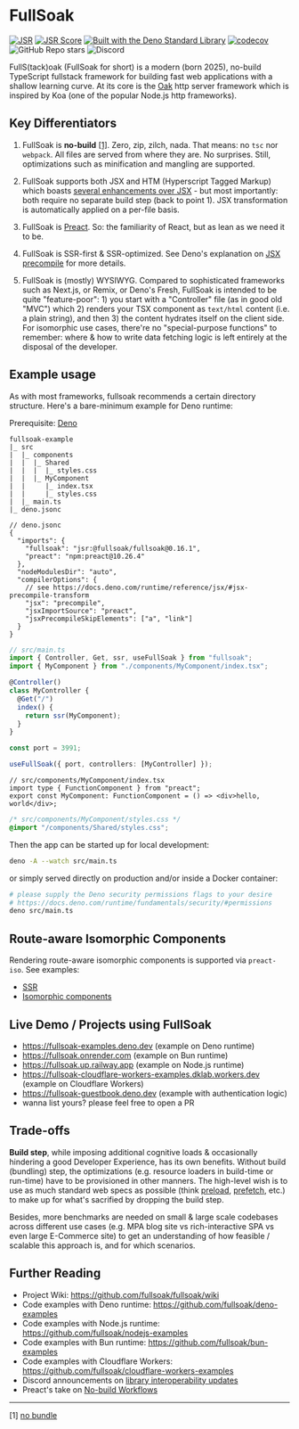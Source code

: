 # FullSoak

[![JSR](https://jsr.io/badges/@fullsoak/fullsoak)](https://jsr.io/@fullsoak/fullsoak)
[![JSR Score](https://jsr.io/badges/@fullsoak/fullsoak/score)](https://jsr.io/@fullsoak/fullsoak)
[![Built with the Deno Standard Library](https://raw.githubusercontent.com/denoland/deno_std/main/badge.svg)](https://jsr.io/@std)
[![codecov](https://codecov.io/gh/fullsoak/fullsoak/graph/badge.svg?token=P84VP42BYB)](https://codecov.io/gh/fullsoak/fullsoak)
![GitHub Repo stars](https://img.shields.io/github/stars/fullsoak/fullsoak)
![Discord](https://img.shields.io/discord/1341201350108905566?style=flat)

FullS(tack)oak (FullSoak for short) is a modern (born 2025), no-build TypeScript
fullstack framework for building fast web applications with a shallow learning
curve. At its core is the [Oak](https://oakserver.org) http server framework
which is inspired by Koa (one of the popular Node.js http frameworks).

## Key Differentiators

1. FullSoak is **no-build** [[1]](#nobundle). Zero, zip, zilch, nada. That
   means: no `tsc` nor `webpack`. All files are served from where they are. No
   surprises. Still, optimizations such as minification and mangling are
   supported.

2. FullSoak supports both JSX and HTM (Hyperscript Tagged Markup) which boasts
   [several enhancements over JSX](https://www.npmjs.com/package/htm#improvements-over-jsx) -
   but most importantly: both require no separate build step (back to point 1).
   JSX transformation is automatically applied on a per-file basis.

3. FullSoak is [Preact](https://preactjs.com/). So: the familiarity of React,
   but as lean as we need it to be.

4. FullSoak is SSR-first & SSR-optimized. See Deno's explanation on
   [JSX precompile](https://docs.deno.com/runtime/reference/jsx/#jsx-precompile-transform)
   for more details.

5. FullSoak is (mostly) WYSIWYG. Compared to sophisticated frameworks such as
   Next.js, or Remix, or Deno's Fresh, FullSoak is intended to be quite
   "feature-poor": 1) you start with a "Controller" file (as in good old "MVC")
   which 2) renders your TSX component as `text/html` content (i.e. a plain
   string), and then 3) the content hydrates itself on the client side. For
   isomorphic use cases, there're no "special-purpose functions" to remember:
   where & how to write data fetching logic is left entirely at the disposal of
   the developer.

## Example usage

As with most frameworks, fullsoak recommends a certain directory structure.
Here's a bare-minimum example for Deno runtime:

Prerequisite:
[Deno](https://docs.deno.com/runtime/getting_started/installation/#download-and-install)

```
fullsoak-example
|_ src
|  |_ components
|  |  |_ Shared
|  |  |  |_ styles.css
|  |  |_ MyComponent
|  |     |_ index.tsx
|  |     |_ styles.css
|  |_ main.ts
|_ deno.jsonc
```

```jsonc
// deno.jsonc
{
  "imports": {
    "fullsoak": "jsr:@fullsoak/fullsoak@0.16.1",
    "preact": "npm:preact@10.26.4"
  },
  "nodeModulesDir": "auto",
  "compilerOptions": {
    // see https://docs.deno.com/runtime/reference/jsx/#jsx-precompile-transform
    "jsx": "precompile",
    "jsxImportSource": "preact",
    "jsxPrecompileSkipElements": ["a", "link"]
  }
}
```

```ts
// src/main.ts
import { Controller, Get, ssr, useFullSoak } from "fullsoak";
import { MyComponent } from "./components/MyComponent/index.tsx";

@Controller()
class MyController {
  @Get("/")
  index() {
    return ssr(MyComponent);
  }
}

const port = 3991;

useFullSoak({ port, controllers: [MyController] });
```

```tsx
// src/components/MyComponent/index.tsx
import type { FunctionComponent } from "preact";
export const MyComponent: FunctionComponent = () => <div>hello, world</div>;
```

```css
/* src/components/MyComponent/styles.css */
@import "/components/Shared/styles.css";
```

Then the app can be started up for local development:

```bash
deno -A --watch src/main.ts
```

or simply served directly on production and/or inside a Docker container:

```bash
# please supply the Deno security permissions flags to your desire
# https://docs.deno.com/runtime/fundamentals/security/#permissions
deno src/main.ts
```

## Route-aware Isomorphic Components

Rendering route-aware isomorphic components is supported via `preact-iso`. See
examples:

- [SSR](https://github.com/fullsoak/deno-examples/blob/v0.3.0/src/main.ts#L23-L29)
- [Isomorphic components](https://github.com/fullsoak/deno-examples/blob/v0.3.0/src/components/MyRouteAwareComponent/index.tsx#L24-L47)

## Live Demo / Projects using FullSoak

- https://fullsoak-examples.deno.dev (example on Deno runtime)
- https://fullsoak.onrender.com (example on Bun runtime)
- https://fullsoak.up.railway.app (example on Node.js runtime)
- https://fullsoak-cloudflare-workers-examples.dklab.workers.dev (example on
  Cloudflare Workers)
- https://fullsoak-guestbook.deno.dev (example with authentication logic)
- wanna list yours? please feel free to open a PR

## Trade-offs

**Build step**, while imposing additional cognitive loads & occasionally
hindering a good Developer Experience, has its own benefits. Without build
(bundling) step, the optimizations (e.g. resource loaders in build-time or
run-time) have to be provisioned in other manners. The high-level wish is to use
as much standard web specs as possible (think
[preload](https://developer.mozilla.org/en-US/docs/Web/HTML/Attributes/rel/preload),
[prefetch](https://developer.mozilla.org/en-US/docs/Web/HTML/Attributes/rel/prefetch),
etc.) to make up for what's sacrified by dropping the build step.

Besides, more benchmarks are needed on small & large scale codebases across
different use cases (e.g. MPA blog site vs rich-interactive SPA vs even large
E-Commerce site) to get an understanding of how feasible / scalable this
approach is, and for which scenarios.

## Further Reading

- Project Wiki: https://github.com/fullsoak/fullsoak/wiki
- Code examples with Deno runtime: https://github.com/fullsoak/deno-examples
- Code examples with Node.js runtime:
  https://github.com/fullsoak/nodejs-examples
- Code examples with Bun runtime: https://github.com/fullsoak/bun-examples
- Code examples with Cloudflare Workers:
  https://github.com/fullsoak/cloudflare-workers-examples
- Discord announcements on
  [library interoperability updates](https://discord.gg/6GVFxMXYCh)
- Preact's take on
  [No-build Workflows](https://preactjs.com/guide/v10/no-build-workflows/)

---

<a name="nobundle">[1]</a>
[no bundle](https://github.com/fullsoak/fullsoak/wiki/Concepts-&-Example-Deployment#no-build)
